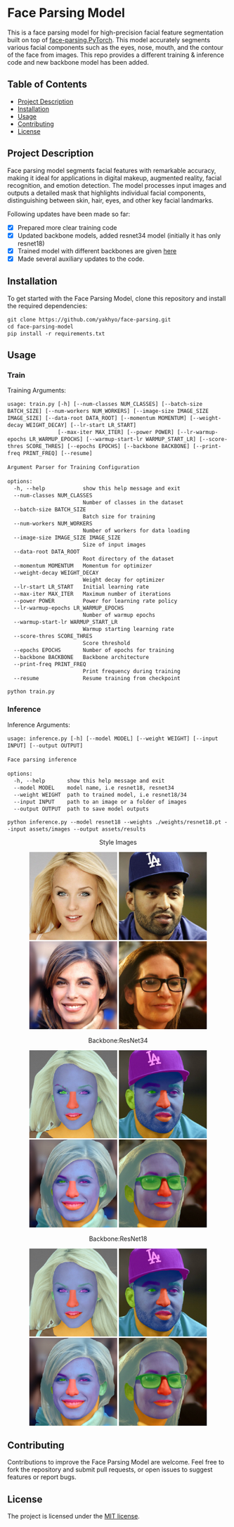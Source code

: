 # Face Parsing Model

This is a face parsing model for high-precision facial feature segmentation built on top
of [face-parsing.PyTorch](https://github.com/zllrunning/face-parsing.PyTorch). This model accurately segments various
facial components such as the eyes, nose, mouth, and the contour of the face from images. This repo provides a different
training & inference code and new backbone model has been added.

## Table of Contents

- [Project Description](#project-description)
- [Installation](#installation)
- [Usage](#usage)
- [Contributing](#contributing)
- [License](#license)

## Project Description

Face parsing model segments facial features with remarkable accuracy, making it ideal for applications in digital
makeup, augmented reality, facial recognition, and emotion detection. The model processes input images and outputs a
detailed mask that highlights individual facial components, distinguishing between skin, hair, eyes, and other key
facial landmarks.

Following updates have been made so far:

- [x] Prepared more clear training code
- [x] Updated backbone models, added resnet34 model (initially it has only resnet18)
- [x] Trained model with different backbones are given [here]()
- [x] Made several auxiliary updates to the code.

## Installation

To get started with the Face Parsing Model, clone this repository and install the required dependencies:

```commandline
git clone https://github.com/yakhyo/face-parsing.git
cd face-parsing-model
pip install -r requirements.txt
```

## Usage

### Train

Training Arguments:

```
usage: train.py [-h] [--num-classes NUM_CLASSES] [--batch-size BATCH_SIZE] [--num-workers NUM_WORKERS] [--image-size IMAGE_SIZE IMAGE_SIZE] [--data-root DATA_ROOT] [--momentum MOMENTUM] [--weight-decay WEIGHT_DECAY] [--lr-start LR_START]
                [--max-iter MAX_ITER] [--power POWER] [--lr-warmup-epochs LR_WARMUP_EPOCHS] [--warmup-start-lr WARMUP_START_LR] [--score-thres SCORE_THRES] [--epochs EPOCHS] [--backbone BACKBONE] [--print-freq PRINT_FREQ] [--resume]

Argument Parser for Training Configuration

options:
  -h, --help            show this help message and exit
  --num-classes NUM_CLASSES
                        Number of classes in the dataset
  --batch-size BATCH_SIZE
                        Batch size for training
  --num-workers NUM_WORKERS
                        Number of workers for data loading
  --image-size IMAGE_SIZE IMAGE_SIZE
                        Size of input images
  --data-root DATA_ROOT
                        Root directory of the dataset
  --momentum MOMENTUM   Momentum for optimizer
  --weight-decay WEIGHT_DECAY
                        Weight decay for optimizer
  --lr-start LR_START   Initial learning rate
  --max-iter MAX_ITER   Maximum number of iterations
  --power POWER         Power for learning rate policy
  --lr-warmup-epochs LR_WARMUP_EPOCHS
                        Number of warmup epochs
  --warmup-start-lr WARMUP_START_LR
                        Warmup starting learning rate
  --score-thres SCORE_THRES
                        Score threshold
  --epochs EPOCHS       Number of epochs for training
  --backbone BACKBONE   Backbone architecture
  --print-freq PRINT_FREQ
                        Print frequency during training
  --resume              Resume training from checkpoint

```

```commandline
python train.py
```

### Inference

Inference Arguments:

```
usage: inference.py [-h] [--model MODEL] [--weight WEIGHT] [--input INPUT] [--output OUTPUT]

Face parsing inference

options:
  -h, --help       show this help message and exit
  --model MODEL    model name, i.e resnet18, resnet34
  --weight WEIGHT  path to trained model, i.e resnet18/34
  --input INPUT    path to an image or a folder of images
  --output OUTPUT  path to save model outputs

```

```
python inference.py --model resnet18 --weights ./weights/resnet18.pt --input assets/images --output assets/results
```


<div align='center'>
<p>Style Images</p>
    <img src='./assets/images/1.jpg' height="200px">
    <img src='./assets/images/1112.jpg' height="200px">
    <img src='./assets/images/1309.jpg' height="200px">
    <img src='./assets/images/1321.jpg' height="200px">

<p>Backbone:ResNet34 </p>
    <img src='./assets/results/resnet34/1.jpg' height="200px">
    <img src='./assets/results/resnet34/1112.jpg' height="200px">
    <img src='./assets/results/resnet34/1309.jpg' height="200px">
    <img src='./assets/results/resnet34/1321.jpg' height="200px">

<p>Backbone:ResNet18 </p>
    <img src='./assets/results/resnet18/1.jpg' height="200px">
    <img src='./assets/results/resnet18/1112.jpg' height="200px">
    <img src='./assets/results/resnet18/1309.jpg' height="200px">
    <img src='./assets/results/resnet18/1321.jpg' height="200px">
</div>

## Contributing

Contributions to improve the Face Parsing Model are welcome. Feel free to fork the repository and submit pull requests,
or open issues to suggest features or report bugs.

## License

The project is licensed under the [MIT license](https://opensource.org/license/mit/).
